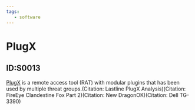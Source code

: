 ```yaml
---
tags:
   - software
---
```

# PlugX
## ID:S0013
[PlugX](software/S0013) is a remote access tool (RAT) with modular plugins that has been used by multiple threat groups.(Citation: Lastline PlugX Analysis)(Citation: FireEye Clandestine Fox Part 2)(Citation: New DragonOK)(Citation: Dell TG-3390)
